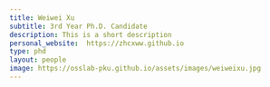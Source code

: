 ```yaml
---
title: Weiwei Xu
subtitle: 3rd Year Ph.D. Candidate
description: This is a short description
personal_website:  https://zhcxww.github.io
type: phd
layout: people
image: https://osslab-pku.github.io/assets/images/weiweixu.jpg
---
```

